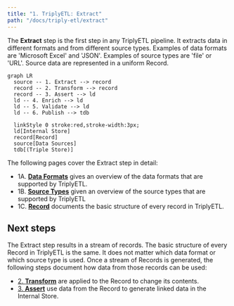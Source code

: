```yaml
---
title: "1. TriplyETL: Extract"
path: "/docs/triply-etl/extract"
---
```


The **Extract** step is the first step in any TriplyETL pipeline.  It extracts data in different formats and from different source types.  Examples of data formats are 'Microsoft Excel' and 'JSON'.  Examples of source types are 'file' or 'URL'.  Source data are represented in a uniform Record.

```mermaid
graph LR
  source -- 1. Extract --> record
  record -- 2. Transform --> record
  record -- 3. Assert --> ld
  ld -- 4. Enrich --> ld
  ld -- 5. Validate --> ld
  ld -- 6. Publish --> tdb

  linkStyle 0 stroke:red,stroke-width:3px;
  ld[Internal Store]
  record[Record]
  source[Data Sources]
  tdb[(Triple Store)]
```

The following pages cover the Extract step in detail:

- 1A. [**Data Formats**](/docs/triply-etl/extract/formats) gives an overview of the data formats that are supported by TriplyETL.
- 1B. [**Source Types**](/docs/triply-etl/extract/types) given an overview of the source types that are supported by TriplyETL
- 1C. [**Record**](/docs/triply-etl/extract/record) documents the basic structure of every record in TriplyETL.

## Next steps

The Extract step results in a stream of records.  The basic structure of every Record in TriplyETL is the same.  It does not matter which data format or which source type is used.  Once a stream of Records is generated, the following steps document how data from those records can be used:

- [2. **Transform**](/docs/triply-etl/transform) are applied to the Record to change its contents.
- [3. **Assert**](/docs/triply-etl/assert) use data from the Record to generate linked data in the Internal Store.

